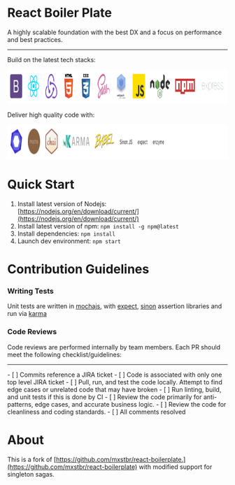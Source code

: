 # React Boiler Plate  

A highly scalable foundation with the best DX and a focus on performance and best practices.  

<hr />  

Build on the latest tech stacks:  

<img src="app/assets/images/logos/stacks.png" alt="Tech Stacks" width="100%" height="78" />  

Deliver high quality code with:  

<img src="app/assets/images/logos/tests.png" alt="Test Frameworks" width="100%" height="78" />  

# Quick Start

1. Install latest version of Nodejs: [https://nodejs.org/en/download/current/](https://nodejs.org/en/download/current/)
2. Install latest version of npm: ```npm install -g npm@latest```
3. Install dependencies: ```npm install```
4. Launch dev environment: ```npm start```

# Contribution Guidelines
### Writing Tests
Unit tests are written in [mochajs](https://mochajs.org/), with [expect](https://github.com/mjackson/expect), [sinon](http://sinonjs.org/) assertion libraries and run via [karma](https://karma-runner.github.io/1.0/index.html)

### Code Reviews
Code reviews are performed internally by team members. Each PR should meet the following checklist/guidelines:  
<hr />
- [ ] Commits reference a JIRA ticket  
- [ ] Code is associated with only one top level JIRA ticket  
- [ ] Pull, run, and test the code locally. Attempt to find edge cases or unrelated code that may have broken  
- [ ] Run linting, build, and unit tests if this is done by CI  
- [ ] Review the code primarily for anti-patterns, edge cases, and accurate business logic.  
- [ ] Review the code for cleanliness and coding standards.  
- [ ] All comments resolved  

# About

This is a fork of [https://github.com/mxstbr/react-boilerplate.](https://github.com/mxstbr/react-boilerplate) with modified support for singleton sagas.